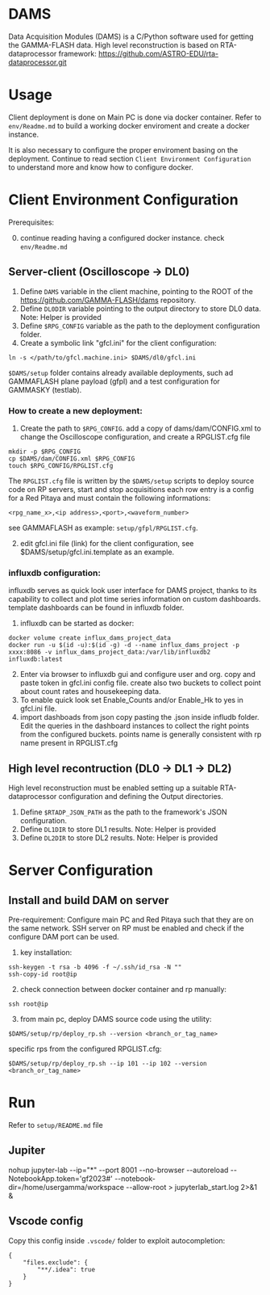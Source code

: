 # DAMS
Data Acquisition Modules (DAMS) is a C/Python software used for getting the GAMMA-FLASH data.
High level reconstruction is based on RTA-dataprocessor framework: https://github.com/ASTRO-EDU/rta-dataprocessor.git 

# Usage

Client deployment is done on Main PC is done via docker container. 
Refer to `env/Readme.md` to build a working docker enviroment and create a docker instance. 

It is also necessary to configure the proper enviroment basing on the deployment.
Continue to read section `Client Environment Configuration ` to understand more and know how to configure docker.

# Client Environment Configuration 

Prerequisites:

0. continue reading having a configured docker instance. check `env/Readme.md`

## Server-client (Oscilloscope -> DL0)
1. Define `DAMS` variable in the client machine, pointing to the ROOT of the https://github.com/GAMMA-FLASH/dams repository.
2. Define `DL0DIR` variable pointing to the output directory to store DL0 data. Note: Helper is provided
3. Define `$RPG_CONFIG` variable as the path to the deployment configuration folder.
4. Create a symbolic link "gfcl.ini" for the client configuration:
```
ln -s </path/to/gfcl.machine.ini> $DAMS/dl0/gfcl.ini
```

`$DAMS/setup` folder contains already available deployments, such ad GAMMAFLASH plane payload (gfpl) and a test configuration for GAMMASKY (testlab).

### How to create a new deployment:
1. Create the path to `$RPG_CONFIG`. add a copy of dams/dam/CONFIG.xml to change the Oscilloscope configuration, and create a RPGLIST.cfg file

```
mkdir -p $RPG_CONFIG
cp $DAMS/dam/CONFIG.xml $RPG_CONFIG
touch $RPG_CONFIG/RPGLIST.cfg
```

The `RPGLIST.cfg` file is written by the `$DAMS/setup` scripts to deploy source code on RP servers, start and stop acquisitions
each row entry is a config for a Red Pitaya and must contain the following informations:

```
<rpg_name_x>,<ip address>,<port>,<waveform_number>
```
see GAMMAFLASH as example: `setup/gfpl/RPGLIST.cfg`.

2. edit gfcl.ini file (link) for the client configuration, see $DAMS/setup/gfcl.ini.template as an example.

### influxdb configuration:

influxdb serves as quick look user interface for DAMS project, thanks to its capability to collect and plot time series information on custom dashboards. 
template dashboards can be found in influxdb folder. 

1. influxdb can be started as docker:

```[bash]
docker volume create influx_dams_project_data
docker run -u $(id -u):$(id -g) -d --name influx_dams_project -p xxxx:8086 -v influx_dams_project_data:/var/lib/influxdb2 influxdb:latest
```

2. Enter via browser to influxdb gui and configure user and org. copy and paste token in gfcl.ini config file. create also two buckets to collect point about count rates and housekeeping data.
3. To enable quick look set Enable_Counts and/or Enable_Hk to yes in gfcl.ini file. 
4. import dashboads from json copy pasting the .json inside infludb folder. Edit the queries in the dashboard instances to collect the right points from the configured buckets. points name is generally consistent with rp name present in RPGLIST.cfg

## High level recontruction (DL0 -> DL1 -> DL2)
High level reconstruction must be enabled setting up a suitable RTA-dataprocessor configuration and defining the Output directories.

1. Define `$RTADP_JSON_PATH` as the path to the framework's JSON configuration.
2. Define `DL1DIR` to store DL1 results. Note: Helper is provided
3. Define `DL2DIR` to store DL2 results. Note: Helper is provided

# Server Configuration

## Install and build DAM on server

Pre-requirement: Configure main PC and Red Pitaya such that they are on the same network. SSH server on RP must be enabled and check if the configure DAM port can be used.

1. key installation:
```[bash]
ssh-keygen -t rsa -b 4096 -f ~/.ssh/id_rsa -N ""
ssh-copy-id root@ip
```
2. check connection between docker container and rp manually:
```
ssh root@ip
```
3. from main pc, deploy DAMS source code using the utility:
```
$DAMS/setup/rp/deploy_rp.sh --version <branch_or_tag_name>
```
specific rps from the configured RPGLIST.cfg:
```
$DAMS/setup/rp/deploy_rp.sh --ip 101 --ip 102 --version <branch_or_tag_name>
```

# Run

Refer to `setup/README.md` file


## Jupiter
nohup jupyter-lab --ip="*" --port 8001 --no-browser --autoreload --NotebookApp.token='gf2023#'  --notebook-dir=/home/usergamma/workspace --allow-root > jupyterlab_start.log 2>&1 &


## Vscode config 
Copy this config inside `.vscode/` folder to exploit autocompletion:

```
{
    "files.exclude": {
        "**/.idea": true
    }
}
```